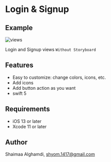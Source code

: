 # Login & Signup

## Example
![views](https://user-images.githubusercontent.com/39530404/88487442-cc1ccf80-cf8d-11ea-8dff-2f92f8dd5211.gif)


Login and Signup views `Without Storyboard` 

## Features 
- Easy to customize: change colors, icons, etc. 
- Add icons
- Add button action as you want
-  swift 5

## Requirements
- iOS 13 or later
- Xcode 11 or later


## Author
Shaimaa Alghamdi,
shyom.1417@gmail.com
